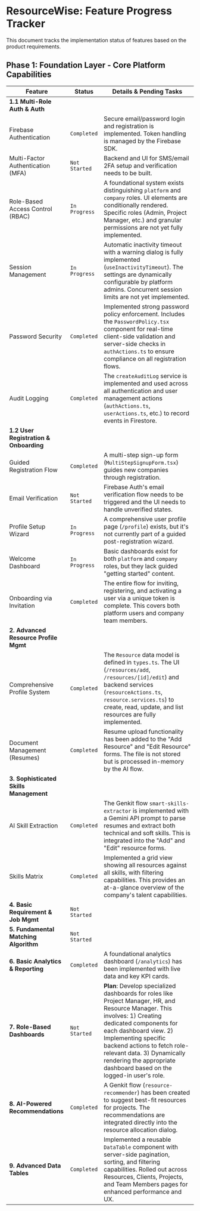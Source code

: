 # ResourceWise: Feature Progress Tracker

This document tracks the implementation status of features based on the product requirements.

## Phase 1: Foundation Layer - Core Platform Capabilities

| Feature                                | Status        | Details & Pending Tasks                                                                                                                                                                                                                      |
| -------------------------------------- | ------------- | -------------------------------------------------------------------------------------------------------------------------------------------------------------------------------------------------------------------------------------------- |
| **1.1 Multi-Role Auth & Auth**         |               |                                                                                                                                                                                                                                              |
| Firebase Authentication                | `Completed`   | Secure email/password login and registration is implemented. Token handling is managed by the Firebase SDK.                                                                                                                                  |
| Multi-Factor Authentication (MFA)      | `Not Started` | Backend and UI for SMS/email 2FA setup and verification needs to be built.                                                                                                                                                                   |
| Role-Based Access Control (RBAC)       | `In Progress` | A foundational system exists distinguishing `platform` and `company` roles. UI elements are conditionally rendered. Specific roles (Admin, Project Manager, etc.) and granular permissions are not yet fully implemented.                    |
| Session Management                     | `In Progress` | Automatic inactivity timeout with a warning dialog is fully implemented (`useInactivityTimeout`). The settings are dynamically configurable by platform admins. Concurrent session limits are not yet implemented.                           |
| Password Security                      | `Completed`   | Implemented strong password policy enforcement. Includes the `PasswordPolicy.tsx` component for real-time client-side validation and server-side checks in `authActions.ts` to ensure compliance on all registration flows.                 |
| Audit Logging                          | `Completed`   | The `createAuditLog` service is implemented and used across all authentication and user management actions (`authActions.ts`, `userActions.ts`, etc.) to record events in Firestore.                                                         |
| **1.2 User Registration & Onboarding** |               |                                                                                                                                                                                                                                              |
| Guided Registration Flow               | `Completed`   | A multi-step sign-up form (`MultiStepSignupForm.tsx`) guides new companies through registration.                                                                                                                                             |
| Email Verification                     | `Not Started` | Firebase Auth's email verification flow needs to be triggered and the UI needs to handle unverified states.                                                                                                                                  |
| Profile Setup Wizard                   | `In Progress` | A comprehensive user profile page (`/profile`) exists, but it's not currently part of a guided post-registration wizard.                                                                                                                     |
| Welcome Dashboard                      | `In Progress` | Basic dashboards exist for both `platform` and `company` roles, but they lack guided "getting started" content.                                                                                                                              |
| Onboarding via Invitation              | `Completed`   | The entire flow for inviting, registering, and activating a user via a unique token is complete. This covers both platform users and company team members.                                                                                   |
| **2. Advanced Resource Profile Mgmt**  |               |                                                                                                                                                                                                                                              |
| Comprehensive Profile System           | `Completed`   | The `Resource` data model is defined in `types.ts`. The UI (`/resources/add`, `/resources/[id]/edit`) and backend services (`resourceActions.ts`, `resource.services.ts`) to create, read, update, and list resources are fully implemented. |
| Document Management (Resumes)          | `Completed`   | Resume upload functionality has been added to the "Add Resource" and "Edit Resource" forms. The file is not stored but is processed in-memory by the AI flow.                                                                                |
| **3. Sophisticated Skills Management** |               |                                                                                                                                                                                                                                              |
| AI Skill Extraction                    | `Completed`   | The Genkit flow `smart-skills-extractor` is implemented with a Gemini API prompt to parse resumes and extract both technical and soft skills. This is integrated into the "Add" and "Edit" resource forms.                                   |
| Skills Matrix                          | `Completed`   | Implemented a grid view showing all resources against all skills, with filtering capabilities. This provides an at-a-glance overview of the company's talent capabilities.                                                                   |
| **4. Basic Requirement & Job Mgmt**    | `Not Started` |                                                                                                                                                                                                                                              |
| **5. Fundamental Matching Algorithm**  | `Not Started` |                                                                                                                                                                                                                                              |
| **6. Basic Analytics & Reporting**     | `Completed` | A foundational analytics dashboard (`/analytics`) has been implemented with live data and key KPI cards.                                                                                                                                     |
| **7. Role-Based Dashboards**           | `Not Started` | **Plan**: Develop specialized dashboards for roles like Project Manager, HR, and Resource Manager. This involves: 1) Creating dedicated components for each dashboard view. 2) Implementing specific backend actions to fetch role-relevant data. 3) Dynamically rendering the appropriate dashboard based on the logged-in user's role. |
| **8. AI-Powered Recommendations**      | `Completed`   | A Genkit flow (`resource-recommender`) has been created to suggest best-fit resources for projects. The recommendations are integrated directly into the resource allocation dialog.                                                          |
| **9. Advanced Data Tables**            | `Completed`   | Implemented a reusable `DataTable` component with server-side pagination, sorting, and filtering capabilities. Rolled out across Resources, Clients, Projects, and Team Members pages for enhanced performance and UX.                      |
